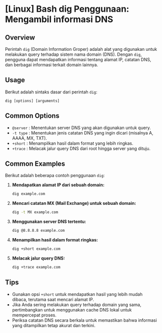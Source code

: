 # [Linux] Bash dig Penggunaan: Mengambil informasi DNS

## Overview
Perintah `dig` (Domain Information Groper) adalah alat yang digunakan untuk melakukan query terhadap sistem nama domain (DNS). Dengan `dig`, pengguna dapat mendapatkan informasi tentang alamat IP, catatan DNS, dan berbagai informasi terkait domain lainnya.

## Usage
Berikut adalah sintaks dasar dari perintah `dig`:

```
dig [options] [arguments]
```

## Common Options
- `@server` : Menentukan server DNS yang akan digunakan untuk query.
- `-t type` : Menentukan jenis catatan DNS yang ingin dicari (misalnya A, AAAA, MX, TXT).
- `+short` : Menampilkan hasil dalam format yang lebih ringkas.
- `+trace` : Melacak jalur query DNS dari root hingga server yang dituju.

## Common Examples
Berikut adalah beberapa contoh penggunaan `dig`:

1. **Mendapatkan alamat IP dari sebuah domain:**
   ```bash
   dig example.com
   ```

2. **Mencari catatan MX (Mail Exchange) untuk sebuah domain:**
   ```bash
   dig -t MX example.com
   ```

3. **Menggunakan server DNS tertentu:**
   ```bash
   dig @8.8.8.8 example.com
   ```

4. **Menampilkan hasil dalam format ringkas:**
   ```bash
   dig +short example.com
   ```

5. **Melacak jalur query DNS:**
   ```bash
   dig +trace example.com
   ```

## Tips
- Gunakan opsi `+short` untuk mendapatkan hasil yang lebih mudah dibaca, terutama saat mencari alamat IP.
- Jika Anda sering melakukan query terhadap domain yang sama, pertimbangkan untuk menggunakan cache DNS lokal untuk mempercepat proses.
- Periksa catatan DNS secara berkala untuk memastikan bahwa informasi yang ditampilkan tetap akurat dan terkini.